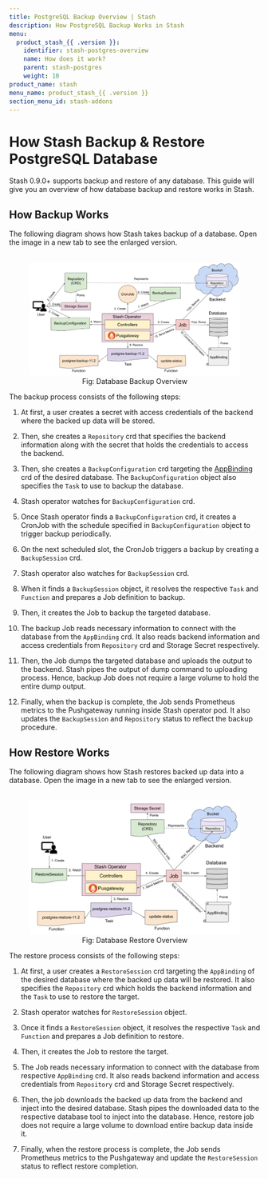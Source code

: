 ```yaml
---
title: PostgreSQL Backup Overview | Stash
description: How PostgreSQL Backup Works in Stash
menu:
  product_stash_{{ .version }}:
    identifier: stash-postgres-overview
    name: How does it work?
    parent: stash-postgres
    weight: 10
product_name: stash
menu_name: product_stash_{{ .version }}
section_menu_id: stash-addons
---
```



# How Stash Backup & Restore PostgreSQL Database

Stash 0.9.0+ supports backup and restore of any database. This guide will give you an overview of how database backup and restore works in Stash.

## How Backup Works

The following diagram shows how Stash takes backup of a database. Open the image in a new tab to see the enlarged version.

<figure align="center">
  <img alt="Database Backup Overview" src="/docs/images/guides/latest/databases/database_backup_overview.svg">
  <figcaption align="center">Fig: Database Backup Overview</figcaption>
</figure>

The backup process consists of the following steps:

1. At first, a user creates a secret with access credentials of the backend where the backed up data will be stored.

2. Then, she creates a `Repository` crd that specifies the backend information along with the secret that holds the credentials to access the backend.

3. Then, she creates a `BackupConfiguration` crd targeting the [AppBinding](/docs/concepts/crds/appbinding.md) crd of the desired database. The `BackupConfiguration` object also specifies the `Task` to use to backup the database.

4. Stash operator watches for `BackupConfiguration` crd.

5. Once Stash operator finds a `BackupConfiguration` crd, it creates a CronJob with the schedule specified in `BackupConfiguration` object to trigger backup periodically.

6. On the next scheduled slot, the CronJob triggers a backup by creating a `BackupSession` crd.

7. Stash operator also watches for `BackupSession` crd.

8. When it finds a `BackupSession` object, it resolves the respective `Task` and `Function` and prepares a Job definition to backup.

9. Then, it creates the Job to backup the targeted database.

10. The backup Job reads necessary information to connect with the database from the `AppBinding` crd. It also reads backend information and access credentials from `Repository` crd and Storage Secret respectively.

11. Then, the Job dumps the targeted database and uploads the output to the backend. Stash pipes the output of dump command to uploading process. Hence, backup Job does not require a large volume to hold the entire dump output.

12. Finally, when the backup is complete, the Job sends Prometheus metrics to the Pushgateway running inside Stash operator pod. It also updates the `BackupSession` and `Repository` status to reflect the backup procedure.

## How Restore Works

The following diagram shows how Stash restores backed up data into a database. Open the image in a new tab to see the enlarged version.

<figure align="center">
  <img alt="Database Restore Overview" src="/docs/images/guides/latest/databases/database_restore_overview.svg">
  <figcaption align="center">Fig: Database Restore Overview</figcaption>
</figure>

The restore process consists of the following steps:

1. At first, a user creates a `RestoreSession` crd targeting the `AppBinding` of the desired database where the backed up data will be restored. It also specifies the `Repository` crd which holds the backend information and the `Task` to use to restore the target.

2. Stash operator watches for `RestoreSession` object.

3. Once it finds a `RestoreSession` object, it resolves the respective `Task` and `Function` and prepares a Job definition to restore.

4. Then, it creates the Job to restore the target.

5. The Job reads necessary information to connect with the database from respective `AppBinding` crd. It also reads backend information and access credentials from `Repository` crd and Storage Secret respectively.

6. Then, the job downloads the backed up data from the backend and inject into the desired database. Stash pipes the downloaded data to the respective database tool to inject into the database. Hence, restore job does not require a large volume to download entire backup data inside it.

7. Finally, when the restore process is complete, the Job sends Prometheus metrics to the Pushgateway and update the `RestoreSession` status to reflect restore completion.
